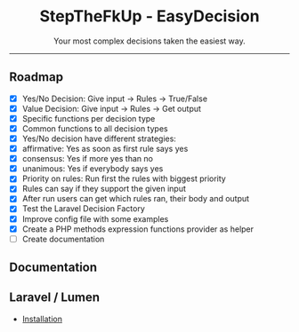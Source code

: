 <div align="center">
    <h1>StepTheFkUp - EasyDecision</h1>
    <p>Your most complex decisions taken the easiest way.</p>
</div>

---

## Roadmap

- [x] Yes/No Decision: Give input -> Rules -> True/False
- [x] Value Decision: Give input -> Rules -> Get output
- [x] Specific functions per decision type
- [x] Common functions to all decision types
- [x] Yes/No decision have different strategies:
- [x] affirmative: Yes as soon as first rule says yes
- [x] consensus: Yes if more yes than no
- [x] unanimous: Yes if everybody says yes
- [x] Priority on rules: Run first the rules with biggest priority
- [x] Rules can say if they support the given input
- [x] After run users can get which rules ran, their body and output
- [x] Test the Laravel Decision Factory
- [x] Improve config file with some examples
- [x] Create a PHP methods expression functions provider as helper
- [ ] Create documentation

## Documentation

## Laravel / Lumen

- [Installation](docs/laravel_install.md)
